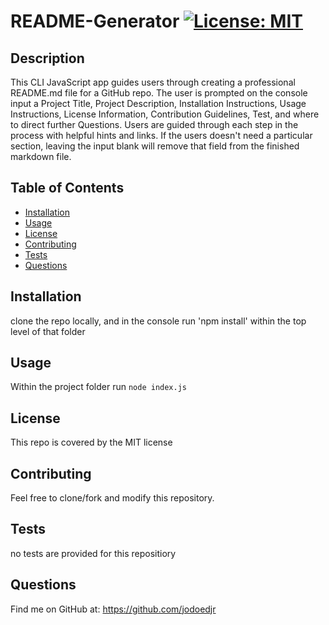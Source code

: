 # README-Generator    [![License: MIT](https://img.shields.io/badge/License-MIT-yellow.svg)](https://opensource.org/licenses/MIT)

## Description 

This CLI JavaScript app guides users through creating a professional README.md file for a GitHub repo. The user is prompted on the console input a Project Title, Project Description, Installation Instructions, Usage Instructions, License Information, Contribution Guidelines, Test, and where to direct further Questions. Users are guided through each step in the process with helpful hints and links. If the users doesn't need a particular section, leaving the input blank will remove that field from the finished markdown file.


## Table of Contents

* [Installation](#installation)
* [Usage](#usage)
* [License](#license)
* [Contributing](#contributing)
* [Tests](#tests)
* [Questions](#questions)


## Installation

clone the repo locally, and in the console run 'npm install' within the top level of that folder


## Usage 

Within the project folder run `node index.js`


## License

This repo is covered by the MIT license


## Contributing

Feel free to clone/fork and modify this repository.


## Tests

no tests are provided for this repositiory


## Questions

Find me on GitHub at: https://github.com/jodoedjr

